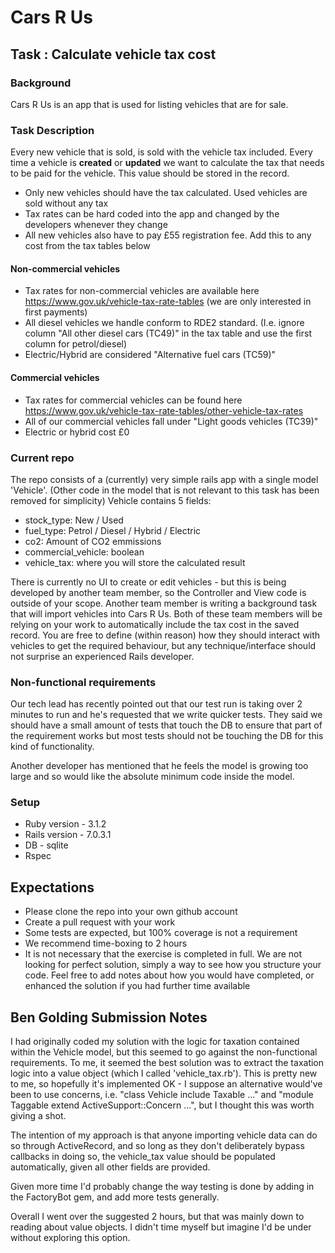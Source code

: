 # Cars R Us

## Task : Calculate vehicle tax cost

### Background
Cars R Us is an app that is used for listing vehicles that are for sale.


### Task Description
Every new vehicle that is sold, is sold with the vehicle tax included. Every time a vehicle is **created** or **updated** we 
want to calculate the tax that needs to be paid for the vehicle. This value should be stored in the 
record.

* Only new vehicles should have the tax calculated. Used vehicles are sold without any tax
* Tax rates can be hard coded into the app and changed by the developers whenever they change
* All new vehicles also have to pay £55 registration fee. Add this to any cost from the tax tables below
#### Non-commercial vehicles
* Tax rates for non-commercial vehicles are available here https://www.gov.uk/vehicle-tax-rate-tables (we are only interested in first payments)
* All diesel vehicles we handle conform to RDE2 standard. (I.e. ignore column "All other diesel cars (TC49)" in the tax table and use the first column for petrol/diesel)
* Electric/Hybrid are considered "Alternative fuel cars (TC59)"
#### Commercial vehicles
* Tax rates for commercial vehicles can be found here https://www.gov.uk/vehicle-tax-rate-tables/other-vehicle-tax-rates
* All of our commercial vehicles fall under "Light goods vehicles (TC39)"
* Electric or hybrid cost £0


### Current repo 
The repo consists of a (currently) very simple rails app with a single model 'Vehicle'.
(Other code in the model that is not relevant to this task has been removed for simplicity)
Vehicle contains 5 fields:
* stock_type: New / Used
* fuel_type: Petrol / Diesel / Hybrid / Electric
* co2: Amount of CO2 emmissions
* commercial_vehicle: boolean
* vehicle_tax: where you will store the calculated result

There is currently no UI to create or edit vehicles - but this is being developed by another team member, so the 
Controller and View code is outside of your scope.
Another team member is writing a background task that will import vehicles into Cars R Us.
Both of these team members will be relying on your work to automatically include the tax cost in the saved record. You are free to define (within reason)
how they should interact with vehicles to get the required behaviour, but any technique/interface should not surprise an experienced Rails developer.
 

### Non-functional requirements
Our tech lead has recently pointed out that our test run is taking over 2 minutes to run and he's requested that we 
write quicker tests. They said we should have a small amount of tests that touch the DB to ensure that part of the requirement works 
but most tests should not be touching the DB for this kind of functionality.

Another developer has mentioned that he feels the model is growing too large and so would like the absolute minimum code
inside the model.

### Setup

* Ruby version - 3.1.2
* Rails version - 7.0.3.1
* DB - sqlite
* Rspec

## Expectations
* Please clone the repo into your own github account
* Create a pull request with your work
* Some tests are expected, but 100% coverage is not a requirement
* We recommend time-boxing to 2 hours
* It is not necessary that the exercise is completed in full. We are not looking for perfect solution, simply a way to 
see how you structure your code. Feel free to add notes about how you would have completed, or enhanced the solution if
you had further time available

## Ben Golding Submission Notes
I had originally coded my solution with the logic for taxation contained within the Vehicle model, but this seemed to go against the non-functional requirements. To me, it seemed the best solution was to extract the taxation logic into a value object (which I called 'vehicle_tax.rb'). This is pretty new to me, so hopefully it's implemented OK - I suppose an alternative would've been to use concerns, i.e. "class Vehicle include Taxable ..." and "module Taggable extend ActiveSupport::Concern ...", but I thought this was worth giving a shot.

The intention of my approach is that anyone importing vehicle data can do so through ActiveRecord, and so long as they don't deliberately bypass callbacks in doing so, the vehicle_tax value should be populated automatically, given all other fields are provided.

Given more time I'd probably change the way testing is done by adding in the FactoryBot gem, and add more tests generally.

Overall I went over the suggested 2 hours, but that was mainly down to reading about value objects. I didn't time myself but imagine I'd be under without exploring this option.




